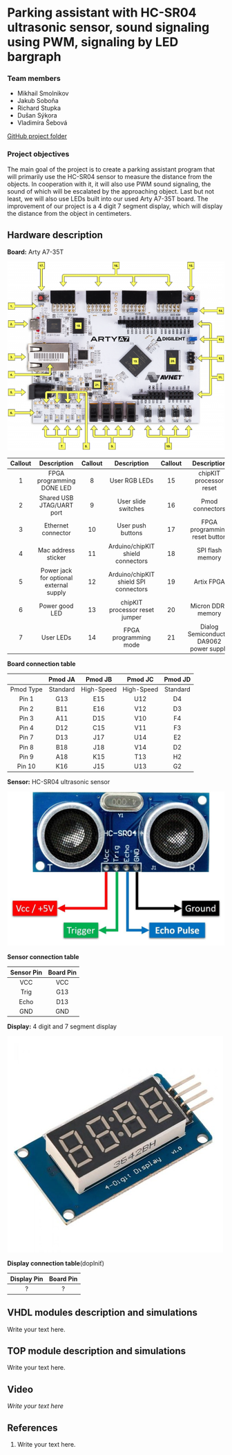 # Parking assistant with HC-SR04 ultrasonic sensor, sound signaling using PWM, signaling by LED bargraph

### Team members

* Mikhail Smolnikov
* Jakub Soboňa  
* Richard Stupka 
* Dušan Sýkora  
* Vladimíra Šebová 

[GitHub project folder](https://github.com/prostmich/Digital-Electronics-1-Project)

### Project objectives

The main goal of the project is to create a parking assistant program that will primarily use the HC-SR04 sensor to measure the distance from the objects. In cooperation with it, it will also use PWM sound signaling, the sound of which will be escalated by the approaching object. Last but not least, we will also use LEDs built into our used Arty A7-35T board. The improvement of our project is a 4 digit 7 segment display, which will display the distance from the object in centimeters.

## Hardware description
**Board:** Arty A7-35T

![Board](images/board.png)

| Callout | Description | Callout | Description | Callout | Description |
| :-: | :-: | :-: | :-: | :-: | :-: |
| 1 | FPGA programming DONE LED | 8 | User RGB LEDs | 15 | chipKIT processor reset |
| 2 | Shared USB JTAG/UART port | 9 | User slide switches | 16 | Pmod connectors |
| 3 | Ethernet connector | 10 | User push buttons | 17 | FPGA programming reset button |
| 4 | Mac address sticker | 11 | Arduino/chipKIT shield connectors | 18 | SPI flash memory |
| 5 | Power jack for optional external supply | 12 | Arduino/chipKIT shield SPI connectors | 19 | Artix FPGA |
| 6 | Power good LED | 13 | chipKIT processor reset jumper | 20 | Micron DDR3 memory |
| 7 | User LEDs | 14 | FPGA programming mode | 21 | Dialog Semiconductor DA9062 power supply |

**Board connection table**

|  | Pmod JA | Pmod JB | Pmod JC | Pmod JD |
| :-: | :-: | :-: | :-: | :-: |
| Pmod Type | Standard | High-Speed | High-Speed | Standard |
| Pin 1 | G13 | E15 | U12 | D4 |
| Pin 2 | B11 | E16 | V12 | D3 |
| Pin 3 | A11 | D15 | V10 | F4 |
| Pin 4 | D12 | C15 | V11 | F3 |
| Pin 7 | D13 | J17 | U14 | E2 |
| Pin 8 | B18 | J18 | V14 | D2 |
| Pin 9 | A18 | K15 | T13 | H2 |
| Pin 10 | K16 | J15 | U13 | G2 |

**Sensor:** HC-SR04 ultrasonic sensor

![Sensor](images/sensor.jpg)

**Sensor connection table**

| Sensor Pin | Board Pin |
| :-: | :-: | 
| VCC | VCC | 
| Trig | G13 | 
| Echo | D13 | 
| GND | GND | 

**Display:** 4 digit and 7 segment display

![Display](images/display.jpg)

**Display connection table**(doplniť)

| Display Pin | Board Pin |
| :-: | :-: | 
| ? | ? | 

## VHDL modules description and simulations

Write your text here.


## TOP module description and simulations

Write your text here.


## Video

*Write your text here*


## References

   1. Write your text here.
